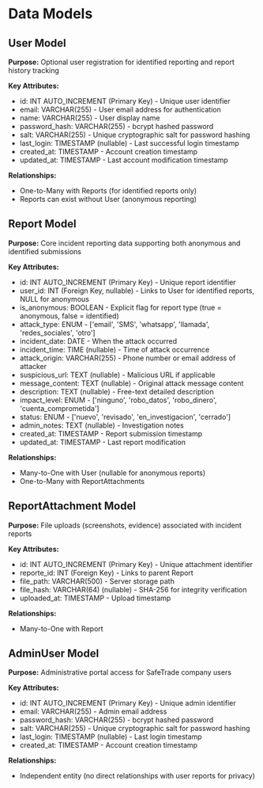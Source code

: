 # Data Models

## User Model
**Purpose:** Optional user registration for identified reporting and report history tracking

**Key Attributes:**
- id: INT AUTO_INCREMENT (Primary Key) - Unique user identifier
- email: VARCHAR(255) - User email address for authentication
- name: VARCHAR(255) - User display name
- password_hash: VARCHAR(255) - bcrypt hashed password
- salt: VARCHAR(255) - Unique cryptographic salt for password hashing
- last_login: TIMESTAMP (nullable) - Last successful login timestamp
- created_at: TIMESTAMP - Account creation timestamp
- updated_at: TIMESTAMP - Last account modification timestamp

**Relationships:**
- One-to-Many with Reports (for identified reports only)
- Reports can exist without User (anonymous reporting)

## Report Model
**Purpose:** Core incident reporting data supporting both anonymous and identified submissions

**Key Attributes:**
- id: INT AUTO_INCREMENT (Primary Key) - Unique report identifier
- user_id: INT (Foreign Key, nullable) - Links to User for identified reports, NULL for anonymous
- is_anonymous: BOOLEAN - Explicit flag for report type (true = anonymous, false = identified)
- attack_type: ENUM - ['email', 'SMS', 'whatsapp', 'llamada', 'redes_sociales', 'otro']
- incident_date: DATE - When the attack occurred
- incident_time: TIME (nullable) - Time of attack occurrence
- attack_origin: VARCHAR(255) - Phone number or email address of attacker
- suspicious_url: TEXT (nullable) - Malicious URL if applicable
- message_content: TEXT (nullable) - Original attack message content
- description: TEXT (nullable) - Free-text detailed description
- impact_level: ENUM - ['ninguno', 'robo_datos', 'robo_dinero', 'cuenta_comprometida']
- status: ENUM - ['nuevo', 'revisado', 'en_investigacion', 'cerrado']
- admin_notes: TEXT (nullable) - Investigation notes
- created_at: TIMESTAMP - Report submission timestamp
- updated_at: TIMESTAMP - Last report modification

**Relationships:**
- Many-to-One with User (nullable for anonymous reports)
- One-to-Many with ReportAttachments

## ReportAttachment Model
**Purpose:** File uploads (screenshots, evidence) associated with incident reports

**Key Attributes:**
- id: INT AUTO_INCREMENT (Primary Key) - Unique attachment identifier
- reporte_id: INT (Foreign Key) - Links to parent Report
- file_path: VARCHAR(500) - Server storage path
- file_hash: VARCHAR(64) (nullable) - SHA-256 for integrity verification
- uploaded_at: TIMESTAMP - Upload timestamp

**Relationships:**
- Many-to-One with Report

## AdminUser Model
**Purpose:** Administrative portal access for SafeTrade company users

**Key Attributes:**
- id: INT AUTO_INCREMENT (Primary Key) - Unique admin identifier
- email: VARCHAR(255) - Admin email address
- password_hash: VARCHAR(255) - bcrypt hashed password
- salt: VARCHAR(255) - Unique cryptographic salt for password hashing
- last_login: TIMESTAMP (nullable) - Last login timestamp
- created_at: TIMESTAMP - Account creation timestamp

**Relationships:**
- Independent entity (no direct relationships with user reports for privacy)
